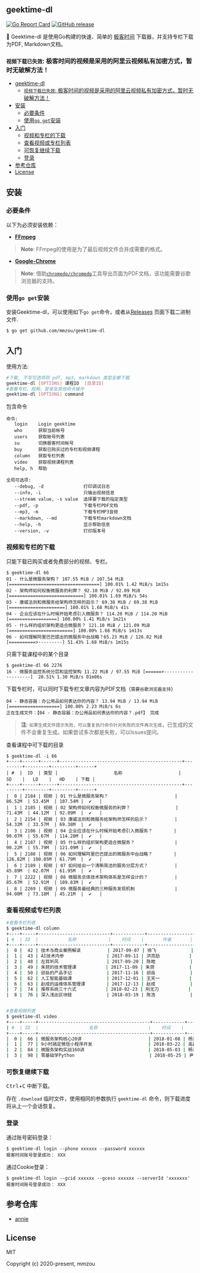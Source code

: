 ## geektime-dl

[![Go Report Card](https://goreportcard.com/badge/github.com/mmzou/geektime-dl)](https://goreportcard.com/report/github.com/mmzou/geektime-dl)
[![GitHub release](https://img.shields.io/github/v/release/mmzou/geektime-dl.svg)](https://github.com/mmzou/geektime-dl/releases)

👾 Geektime-dl 是使用Go构建的快速、简单的 [极客时间](https://time.geekbang.org/) 下载器，并支持专栏下载为PDF, Markdown文档。

### `视频下载已失效`: 极客时间的视频是采用的阿里云视频私有加密方式，暂时无破解方法！

- [geektime-dl](#geektime-dl)
  - [`视频下载已失效`: 极客时间的视频是采用的阿里云视频私有加密方式，暂时无破解方法！](#视频下载已失效-极客时间的视频是采用的阿里云视频私有加密方式暂时无破解方法)
- [安装](#安装)
  - [必要条件](#必要条件)
  - [使用`go get`安装](#使用go-get安装)
- [入门](#入门)
  - [视频和专栏的下载](#视频和专栏的下载)
  - [查看视频或专栏列表](#查看视频或专栏列表)
  - [可恢复继续下载](#可恢复继续下载)
  - [登录](#登录)
- [参考仓库](#参考仓库)
- [License](#license)

## 安装

### 必要条件

以下为必须安装依赖：

* **[FFmpeg](https://www.ffmpeg.org)**

> **Note**: FFmpeg的使用是为了最后视频文件合并成需要的格式。

* **[Google-Chrome](https://www.google.cn/intl/zh-CN/chrome/)**

> **Note**: 借助[`chromedp/chromedp`](https://github.com/chromedp/chromedp)工具导出页面为PDF文档，该功能需要谷歌浏览器的支持。

### 使用`go get`安装

安装Geektime-dl，可以使用如下`go get`命令，或者从[Releases](https://github.com/mmzou/geektime-dl/releases) 页面下载二进制文件.

```bash
$ go get github.com/mmzou/geektime-dl
```

## 入门

使用方法:

```bash
#下载, 不写可选项则 pdf, mp3, markdown 类型全都下载
geektime-dl [OPTIONS] 课程ID  [目录ID]
#查看专栏、视频，登录及其他命令操作
geektime-dl [OPTIONS] command
```

包含命令

```text
命令:
   login    Login geektime
   who      获取当前帐号
   users    获取帐号列表
   su       切换极客时间帐号
   buy      获取已购买过的专栏和视频课程
   column   获取专栏列表
   video    获取视频课程列表
   help, h  帮助

全局可选项:
   --debug, -d               打印调试日志
   --info, -i                只输出视频信息
   --stream value, -s value  选择要下载的指定类型
   --pdf, -p                 下载专栏PDF文档
   --mp3, -m                 下载专栏MP3音频
   --markdown, --md          下载专栏markdown文档
   --help, -h                显示帮助信息
   --version, -v             打印版本号
```


### 视频和专栏的下载

只能下载已购买或者免费部分的视频、专栏。

```console
$ geektime-dl 66
01 - 什么是微服务架构？ 107.55 MiB / 107.54 MiB [==================================] 100.01% 1.42 MiB/s 1m15s
02 - 架构师如何权衡微服务的利弊？ 92.10 MiB / 92.09 MiB [============================] 100.01% 1.69 MiB/s 54s
03 - 康威法则和微服务给架构师怎样的启示？ 69.38 MiB / 69.38 MiB [=====================] 100.01% 1.68 MiB/s 41s
04 - 企业应该在什么时候开始考虑引入微服务？ 114.20 MiB / 114.20 MiB [==================] 100.00% 1.41 MiB/s 1m21s
05 - 什么样的组织架构更适合微服务？ 121.10 MiB / 121.09 MiB [========================] 100.00% 1.66 MiB/s 1m13s
06 - 如何理解阿里巴巴提出的微服务中台战略？65.23 MiB / 126.82 MiB [==========>---------] 51.43% 1.68 MiB/s 1m15s
```

只需下载课程中的某个目录

```console
$ geektime-dl 66 2276
16 - 微服务监控系统分层和监控架构 11.22 MiB / 97.55 MiB [======>--------------------]  28.51% 1.30 MiB/s 01m06s
```

下载专栏时，可以同时下载专栏文章内容为PDF文档（`需要谷歌浏览器支持`）

```console
04 - 静态容器：办公用品如何表达你的内容？ 13.94 MiB / 13.94 MiB [===================] 100.00% 2.23 MiB/s 6s
正在生成文件：【04 - 静态容器：办公用品如何表达你的内容？.pdf】 完成
```

> **注**: `如果生成文件提示失败，可以重复执行命令针对失败的文件再次生成`，已生成的文件不会重复生成。如果尝试多次都是失败，可以Issues提问。

查看课程中可下载的目录

```console
$ geektime-dl -i 66
+----+------+------+----------------------------------------------+---------+---------+---------+------+
| #  |  ID  | 类型 |                     名称                     |   SD    |   LD    |   HD    | 下载 |
+----+------+------+----------------------------------------------+---------+---------+---------+------+
|  0 | 2184 | 视频 | 01 什么是微服务架构？                         | 86.52M  | 53.45M  | 107.54M |  ✔   |
|  1 | 2185 | 视频 | 02 架构师如何权衡微服务的利弊？                 | 71.43M  | 44.12M  | 92.09M  |  ✔   |
|  2 | 2154 | 视频 | 03 康威法则和微服务给架构师怎样的启示？          | 54.32M  | 33.57M  | 69.38M  |  ✔   |
|  3 | 2186 | 视频 | 04 企业应该在什么时候开始考虑引入微服务？        | 90.07M  | 55.67M  | 114.20M |  ✔   |
|  4 | 2187 | 视频 | 05 什么样的组织架构更适合微服务？               | 90.22M  | 55.79M  | 121.09M |  ✔   |
|  5 | 2188 | 视频 | 06 如何理解阿里巴巴提出的微服务中台战略？        | 126.82M | 100.05M | 61.79M  |  ✔   |
|  6 | 2189 | 视频 | 07 如何给出一个清晰简洁的服务分层方式？          | 45.89M  | 62.07M  | 61.95M  |  ✔   |
|  7 | 2222 | 视频 | 08 微服务总体技术架构体系是怎样设计的？          | 85.67M  | 52.91M  | 109.83M |  ✔   |
|  8 | 2269 | 视频 | 09 微服务最经典的三种服务发现机制               | 94.00M  | 73.18M  | 45.21M  |  ✔   |
```

### 查看视频或专栏列表

```bash
#查看专栏列表
$ geektime-dl column
+----+-----+---------------------------+------------+------------------+------+
| #  | ID  |           名称            |    时间    |       作者       | 购买 |
+----+-----+---------------------------+------------+------------------+------+
|  0 |  42 | 技术与商业案例解读          | 2017-09-07 | 徐飞             |      |
|  1 |  43 | AI技术内参                | 2017-09-11 | 洪亮劼           |      |
|  2 |  48 | 左耳听风                  | 2017-09-20 | 陈皓             | 是   |
|  3 |  49 | 朱赟的技术管理课           | 2017-11-09 | 朱赟             | 是   |
|  4 |  50 | 邱岳的产品手记             | 2017-11-16 | 邱岳             |      |
|  5 |  62 | 人工智能基础课             | 2017-12-01 | 王天一           | 是   |
|  6 |  63 | 赵成的运维体系管理课        | 2017-12-13 | 赵成             |      |
|  7 |  74 | 推荐系统三十六式           | 2018-02-23 | 刑无刀           |      |
|  8 |  76 | 深入浅出区块链             | 2018-03-19 | 陈浩             | 是   |


#查看视频列表
$ geektime-dl video
+----+-----+------------------------------------------+------------+--------------+------+
| #  | ID  |                   名称                   |    时间    |     作者     | 购买 |
+----+-----+------------------------------------------+------------+--------------+------+
|  0 |  66 | 微服务架构核心20讲                         | 2018-01-08 | 杨波         | 是   |
|  1 |  77 | 9小时搞定微信小程序开发                     | 2018-03-22 | 高磊         |      |
|  2 |  84 | 微服务架构实战160讲                        | 2018-05-03 | 杨波         | 是   |
|  3 |  98 | 零基础学Python                            | 2018-05-25 | 尹会生       |      |
```

### 可恢复继续下载

<kbd>Ctrl</kbd>+<kbd>C</kbd> 中断下载。

存在 `.download` 临时文件，使用相同的参数执行 `geektime-dl` 命令，则下载进度将从上一个会话恢复。

### 登录

通过账号密码登录：

```console
$ geektime-dl login --phone xxxxxx --password xxxxxx
极客时间账号登录成功： XXX
```

通过Cookie登录：

```console
$ geektime-dl login --gcid xxxxxx --gcess xxxxxx --serverId 'xxxxxxx'
极客时间账号登录成功： XXX
```

## 参考仓库

* [annie](https://github.com/iawia002/annie)


## License

MIT

Copyright (c) 2020-present, mmzou
